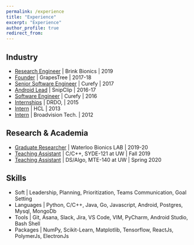 ```yaml
---
permalink: /experience
title: "Experience"
excerpt: "Experience"
author_profile: true
redirect_from: 
---
```



Industry
------
* <u>Research Engineer</u> &#124; Brink Bionics &#124; 2019
* <u>Founder</u> &#124; GrapesTree &#124; 2017-18
* <u>Senior Software Engineer</u> &#124; Curefy &#124; 2017
* <u>Android Lead</u> &#124; SnipClip &#124; 2016-17
* <u>Software Engineer</u> &#124; Curefy &#124; 2016
* <u>Internships</u> &#124; DRDO, &#124; 2015
* <u>Intern</u> &#124; HCL &#124; 2013
* <u>Intern</u> &#124; Broadvision Tech. &#124; 2012


Research & Academia
------
* <u>Graduate Researcher</u> &#124; Waterloo Bionics LAB &#124; 2019-20
* <u>Teaching Assistant</u> &#124; C/C++, SYDE-121 at UW &#124; Fall 2019 
* <u>Teaching Assistant</u> &#124; DS/Algo, MTE-140 at UW  &#124; Spring 2020 

Skills
------
* Soft &#124; Leadership, Planning, Prioritization, Teams Communication, Goal Setting
* Languages &#124; Python, C/C++, Java, Go, Javascript, Android, Postgres, Mysql, MongoDb
* Tools &#124; Git, Asana, Slack, Jira, VS Code, VIM, PyCharm, Android Studio, Bash Shell 
* Packages &#124; NumPy, Scikit-Learn, Matplotlib, Tensorflow, ReactJs, PolymerJs, ElectronJs